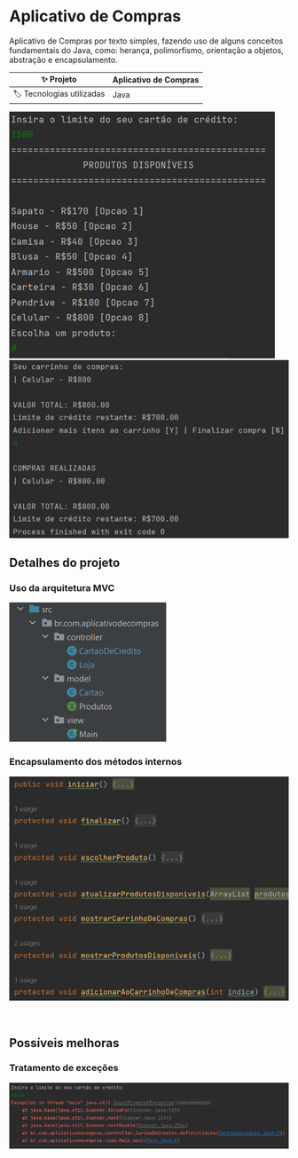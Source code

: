# Aplicativo de Compras

Aplicativo de Compras por texto simples, fazendo uso de alguns conceitos fundamentais do Java, como: herança, polimorfismo, orientação a objetos,
abstração e encapsulamento.


| :sparkles: Projeto        | **Aplicativo de Compras**
| -------------  | --- |
| :label: Tecnologias utilizadas | Java


![Produtos_Disponiveis.png](img%2FProdutos_Disponiveis.png#vitrinedev)
![Compra_Finalizada.png](img%2FCompra_Finalizada.png)

## Detalhes do projeto
### Uso da arquitetura MVC
![Arquitetura_MVC.png](img%2FArquitetura_MVC.png) 


### Encapsulamento dos métodos internos
![Encapsulamento.png](img%2FEncapsulamento.png)

<br>

## Possíveis melhoras
### Tratamento de exceções
![ExcecaoPorInput.png](img%2FExcecaoPorInput.png)



